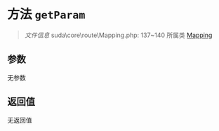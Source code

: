 # 方法 `getParam`

> *文件信息* suda\core\route\Mapping.php: 137~140
> 所属类 [Mapping](../Mapping.md)




## 参数


无参数


## 返回值

无返回值
